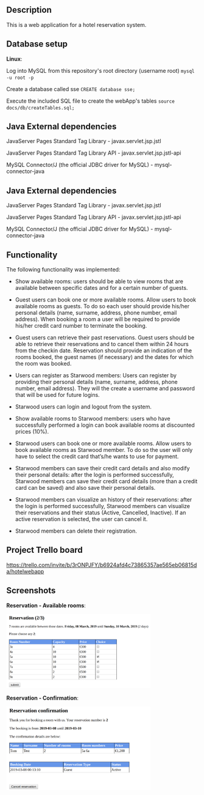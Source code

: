 ## Description

This is a web application for a hotel reservation system.

## Database setup

**Linux**:

Log into MySQL from this repository's root directory (username root) `mysql -u root -p`

Create a database called sse `CREATE database sse;`

Execute the included SQL file to create the webApp's tables `source docs/db/createTables.sql;`

## Java External dependencies

JavaServer Pages Standard Tag Library - javax.servlet.jsp.jstl

JavaServer Pages Standard Tag Library API - javax.servlet.jsp.jstl-api

MySQL Connector/J (the official JDBC driver for MySQL) - mysql-connector-java

## Java External dependencies

JavaServer Pages Standard Tag Library - javax.servlet.jsp.jstl

JavaServer Pages Standard Tag Library API - javax.servlet.jsp.jstl-api

MySQL Connector/J (the official JDBC driver for MySQL) - mysql-connector-java

## Functionality

The following functionality was implemented:

- Show available rooms: users should be able to view rooms that are available between specific dates and for a certain number of guests.
 
- Guest users can book one or more available rooms. Allow users to  book available rooms as guests. To do so each user should provide his/her personal details (name, surname, address, phone number, email address). When booking a room a user will be required to provide his/her credit card number to terminate the booking.
 
- Guest users can retrieve their past reservations. Guest users should be able to retrieve their reservations and to cancel them within 24 hours from the checkin date. Reservation should provide an indication of the rooms booked, the guest names (if necessary) and the dates for which the room was booked.
 
- Users can register as Starwood members: Users can register by providing their personal details (name, surname, address, phone number, email address). They will the create a username and password that will be used for future logins.
 
- Starwood users  can login and logout from the system.
 
- Show available rooms to Starwood members:  users who have successfully performed a login can book available rooms at discounted prices (10%).
 
- Starwood users can book one or more available rooms. Allow users to  book available rooms as Starwood member. To do so the user will only have to select the credit card that’s/he wants to use for payment.
 
- Starwood members can save their credit card details and also modify their personal details: after the login is performed successfully, Starwood members can save their credit card details (more than a credit card can be saved) and also save their personal details.
 
- Starwood members can visualize an history of their reservations: after the login is performed successfully, Starwood members can visualize their reservations and their status (Active, Cancelled, Inactive). If an active reservation is selected, the user can cancel it.
 
- Starwood members can delete their registration.


## Project Trello board

<https://trello.com/invite/b/3rONPJFY/b6924afd4c73865357ae565eb06815da/hotelwebapp>

## Screenshots

**Reservation - Available rooms**:

<kbd> <img src="assets/resAvailableRooms.png" alt="Reservation - Available rooms" style="height: 75%; width: 75%;"/> </kbd>

**Reservation - Confirmation**:

<kbd> <img src="assets/resConfirmation.png" alt="Reservation - Confirmation" style="height: 75%; width: 75%;"/> </kbd>

